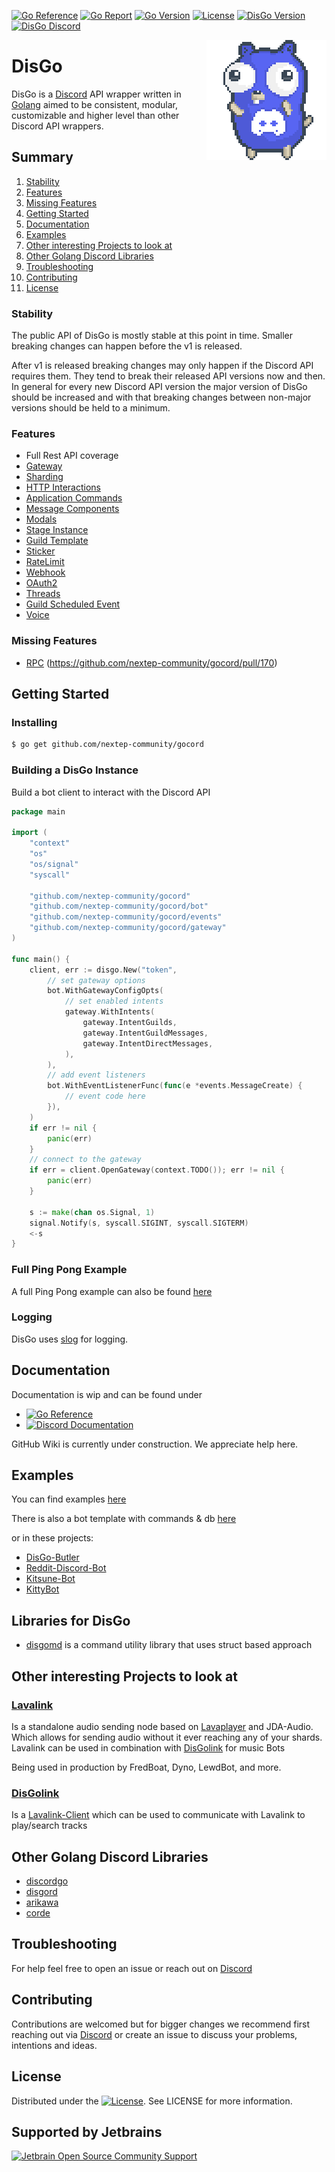 [![Go Reference](https://pkg.go.dev/badge/github.com/nextep-community/gocord.svg)](https://pkg.go.dev/github.com/nextep-community/gocord)
[![Go Report](https://goreportcard.com/badge/github.com/nextep-community/gocord)](https://goreportcard.com/report/github.com/nextep-community/gocord)
[![Go Version](https://img.shields.io/github/go-mod/go-version/disgoorg/disgo)](https://golang.org/doc/devel/release.html)
[![License](https://img.shields.io/badge/License-Apache%202.0-blue.svg)](https://github.com/nextep-community/gocord/blob/master/LICENSE)
[![DisGo Version](https://img.shields.io/github/v/tag/disgoorg/disgo?label=release)](https://github.com/nextep-community/gocord/releases/latest)
[![DisGo Discord](https://discord.com/api/guilds/817327181659111454/widget.png)](https://discord.gg/TewhTfDpvW)

<img align="right" src="/.github/discord_gopher.png" width=192 alt="discord gopher">

# DisGo

DisGo is a [Discord](https://discord.com) API wrapper written in
[Golang](https://golang.org/) aimed to be consistent, modular, customizable and
higher level than other Discord API wrappers.

## Summary

1. [Stability](#stability)
2. [Features](#features)
3. [Missing Features](#missing-features)
4. [Getting Started](#getting-started)
5. [Documentation](#documentation)
6. [Examples](#examples)
7. [Other interesting Projects to look at](#other-interesting-projects-to-look-at)
8. [Other Golang Discord Libraries](#other-golang-discord-libraries)
9. [Troubleshooting](#troubleshooting)
10. [Contributing](#contributing)
11. [License](#license)

### Stability

The public API of DisGo is mostly stable at this point in time. Smaller breaking
changes can happen before the v1 is released.

After v1 is released breaking changes may only happen if the Discord API
requires them. They tend to break their released API versions now and then. In
general for every new Discord API version the major version of DisGo should be
increased and with that breaking changes between non-major versions should be
held to a minimum.

### Features

- Full Rest API coverage
- [Gateway](https://discord.com/developers/docs/topics/gateway)
- [Sharding](https://discord.com/developers/docs/topics/gateway#sharding)
- [HTTP Interactions](https://discord.com/developers/docs/interactions/slash-commands#receiving-an-interaction)
- [Application Commands](https://discord.com/developers/docs/interactions/application-commands)
- [Message Components](https://discord.com/developers/docs/interactions/message-components)
- [Modals](https://discord.com/developers/docs/interactions/receiving-and-responding#interaction-response-object-modal)
- [Stage Instance](https://discord.com/developers/docs/resources/stage-instance)
- [Guild Template](https://discord.com/developers/docs/resources/guild-template)
- [Sticker](https://discord.com/developers/docs/resources/sticker)
- [RateLimit](https://discord.com/developers/docs/topics/rate-limits)
- [Webhook](https://discord.com/developers/docs/resources/webhook)
- [OAuth2](https://discord.com/developers/docs/topics/oauth2)
- [Threads](https://discord.com/developers/docs/topics/threads)
- [Guild Scheduled Event](https://discord.com/developers/docs/resources/guild-scheduled-event)
- [Voice](https://discord.com/developers/docs/topics/voice-connections)

### Missing Features

- [RPC](https://discord.com/developers/docs/topics/rpc)
  (https://github.com/nextep-community/gocord/pull/170)

## Getting Started

### Installing

```sh
$ go get github.com/nextep-community/gocord
```

### Building a DisGo Instance

Build a bot client to interact with the Discord API

```go
package main

import (
	"context"
	"os"
	"os/signal"
	"syscall"

	"github.com/nextep-community/gocord"
	"github.com/nextep-community/gocord/bot"
	"github.com/nextep-community/gocord/events"
	"github.com/nextep-community/gocord/gateway"
)

func main() {
	client, err := disgo.New("token",
		// set gateway options
		bot.WithGatewayConfigOpts(
			// set enabled intents
			gateway.WithIntents(
				gateway.IntentGuilds,
				gateway.IntentGuildMessages,
				gateway.IntentDirectMessages,
			),
		),
		// add event listeners
		bot.WithEventListenerFunc(func(e *events.MessageCreate) {
			// event code here
		}),
	)
	if err != nil {
		panic(err)
	}
	// connect to the gateway
	if err = client.OpenGateway(context.TODO()); err != nil {
		panic(err)
	}

	s := make(chan os.Signal, 1)
	signal.Notify(s, syscall.SIGINT, syscall.SIGTERM)
	<-s
}
```

### Full Ping Pong Example

A full Ping Pong example can also be found
[here](https://github.com/nextep-community/gocord/blob/master/_examples/ping_pong/example.go)

### Logging

DisGo uses [slog](https://pkg.go.dev/log/slog) for logging.

## Documentation

Documentation is wip and can be found under

- [![Go Reference](https://pkg.go.dev/badge/github.com/nextep-community/gocord.svg)](https://pkg.go.dev/github.com/nextep-community/gocord)
- [![Discord Documentation](https://img.shields.io/badge/Discord%20Documentation-blue.svg)](https://discord.com/developers/docs)

GitHub Wiki is currently under construction. We appreciate help here.

## Examples

You can find examples
[here](https://github.com/nextep-community/gocord/tree/master/_examples)

There is also a bot template with commands & db
[here](https://github.com/disgoorg/bot-template)

or in these projects:

- [DisGo-Butler](https://github.com/nextep-community/gocord-butler)
- [Reddit-Discord-Bot](https://github.com/TopiSenpai/Reddit-Discord-Bot)
- [Kitsune-Bot](https://github.com/TopiSenpai/Kitsune-Bot)
- [KittyBot](https://github.com/KittyBot-Org/KittyBotGo)

## Libraries for DisGo

- [disgomd](https://github.com/eminarican/disgomd) is a command utility library
  that uses struct based approach

## Other interesting Projects to look at

### [Lavalink](https://github.com/freyacodes/Lavalink)

Is a standalone audio sending node based on
[Lavaplayer](https://github.com/sedmelluq/lavaplayer) and JDA-Audio. Which
allows for sending audio without it ever reaching any of your shards. Lavalink
can be used in combination with
[DisGolink](https://github.com/nextep-community/gocordlink) for music Bots

Being used in production by FredBoat, Dyno, LewdBot, and more.

### [DisGolink](https://github.com/nextep-community/gocordlink)

Is a [Lavalink-Client](https://github.com/freyacodes/Lavalink) which can be used
to communicate with Lavalink to play/search tracks

## Other Golang Discord Libraries

- [discordgo](https://github.com/bwmarrin/discordgo)
- [disgord](https://github.com/andersfylling/disgord)
- [arikawa](https://github.com/diamondburned/arikawa)
- [corde](https://github.com/Karitham/corde)

## Troubleshooting

For help feel free to open an issue or reach out on
[Discord](https://discord.gg/TewhTfDpvW)

## Contributing

Contributions are welcomed but for bigger changes we recommend first reaching
out via [Discord](https://discord.gg/TewhTfDpvW) or create an issue to discuss
your problems, intentions and ideas.

## License

Distributed under the
[![License](https://img.shields.io/badge/License-Apache%202.0-blue.svg)](https://github.com/nextep-community/gocord/blob/master/LICENSE).
See LICENSE for more information.

## Supported by Jetbrains

<a href="https://www.jetbrains.com/community/opensource" target="_blank" title="Jetbrain Open Source Community Support"><img src="https://resources.jetbrains.com/storage/products/company/brand/logos/jb_beam.png" alt="Jetbrain Open Source Community Support" width="400px">
